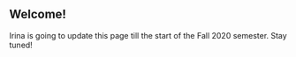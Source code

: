 ## Welcome!

Irina is going to update this page till the start of the Fall 2020 semester. Stay tuned! 
